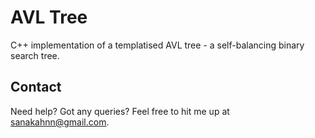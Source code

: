 # AVL Tree
C++ implementation of a templatised AVL tree - a self-balancing binary search tree.

## Contact
Need help? Got any queries? Feel free to hit me up at sanakahnn@gmail.com.
